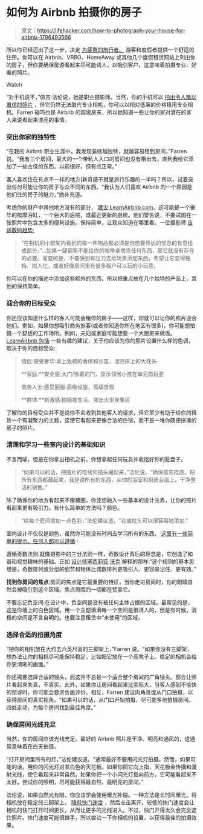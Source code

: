 # 如何为 Airbnb 拍摄你的房子

> 原文：<https://lifehacker.com/how-to-photograph-your-house-for-airbnb-1796493566>

所以你已经迈出了这一步，决定 [为疲惫的旅行者、](https://lifehacker.com/what-weve-learned-about-being-good-airbnb-hosts-after-n-1790588517) 游客和度假者提供一个舒适的住所。你可以在 Airbnb、VRBO、HomeAway 或其他几个度假租赁网站上列出你的房子，但你要确保房源看起来尽可能诱人，以吸引客户。这意味着拍摄专业、好看的照片。

Watch

“对手机说不，”佩吉·法伦说，她是职业摄影师。当然，你的手机可以 [拍出令人难以置信的照片](http://lifehacker.com/how-to-take-better-pictures-with-your-smartphones-camer-5662812) ，但它仍然无法取代专业相机，你可以以相对低廉的价格租用专业相机。Farren 碰巧也是 Airbnb 的超级房东，所以她知道一些让你的家对潜在的客人来说看起来漂亮的事情。

### 突出你家的独特性

“在我的 Airbnb 职业生涯中，我发现装修越独特，就越容易租到房间，”Farren 说。“我有三个房间，最大的一个带私人入口的房间也没有租出去，直到我给它添加了一些古怪的东西。以前很好，但有点正常。”

客人喜欢住在有点不一样的地方(新奇感不就是旅行乐趣的一半吗？所以，试着突出任何可能让你的房子与众不同的东西。“我认为人们喜欢 Airbnb 的一个原因是他们住的房子的魅力，”她补充道。

考虑你的财产中其他地方没有的部分， [建议 LearnAirbnb.com](http://learnairbnb.com/8-tips-to-get-great-pictures-for-your-airbnb-rental/)。这可能是一个豪华的按摩浴缸，一个巨大的后院，或最近更新的厨房。他们警告说，不要试图在一张照片中包含太多的便利设施。保持简单，让观众知道在哪里看。一位摄影师 [告诉数码趋势:](https://www.digitaltrends.com/home/how-to-photograph-your-home-for-a-beautiful-airbnb-listing/)

> “在相机的小框架内看到的每一件物品都必须是你想要传达的信息的有意组成部分。”...如果一罐钢笔不能给你的咖啡桌增添任何东西，那它就没有存在的必要。重要的是，不要感到有压力去给场景添加东西，希望让它变得独特、拟人化，或者好像房间里有很多租户可以玩的小玩意。

你可以在你的描述中添加这些额外的东西，所以把重点放在几个独特的产品上，其他的保持简单。

### 迎合你的目标受众

你还应该知道什么样的客人可能会租你的房子——这样，你就可以让你的照片迎合他们。例如，如果你想吸引商务旅客(或者你知道你所在地区有很多)，你可能想拍摄一个舒适的工作场所。例如，夫妇或家庭可能想要一个大厨房来做饭。 [LearnAirbnb 包括](http://learnairbnb.com/8-tips-to-get-great-pictures-for-your-airbnb-rental/) 一些有趣的建议，关于你应该为你的照片设置什么样的色调，取决于你的目标受众:

> 情侣:感受奢华:桌上免费的香槟和长笛，漂亮床上的大枕头
> 
> **家庭:**安全感:大门/锁着的门，显示邻居小孩在单元前玩耍
> 
> 商务人士:感受回报:高级设施，高级景观
> 
> **群体:**刺激感:拍摄夜生活，突出大型聚集区

了解你的目标受众并不是说你不会收到其他客人的请求，但它至少有助于给你的租赁一个有凝聚力的主题，这使它看起来更像合法的住宿，而不是一堆你随便拼凑的房子的照片。

### 清理和学习一些室内设计的基础知识

不言而喻，但是在你拿出相机之前，你想拿起任何玩具并收拾好你的脏盘子。

> “如果可以的话，把图片的电线和插头藏起来，”法伦说。“确保窗帘挂直。把所有东西都藏起来，我是说所有的东西，从你的浴室和厨房台面上。干净整洁的销售。”

除了确保你的地方看起来不像猪圈，你还想融入一些基本的设计元素，让你的照片看起来更有吸引力。有什么简单的方法吗？颜色。

> “给每个房间增加一点色彩，”法伦建议道。"花或枕头可以很容易地添加."

室内设计不仅仅是颜色，虽然你可能没有时间去学习所有的东西， [这里有一些简单的提示，任何人都可以遵循](https://lifehacker.com/how-to-use-basic-design-principles-to-decorate-your-hom-1687607782) :

遵循奇数法则:就像摄影中的三分法则一样，奇数设计背后的理念是，它创造了和谐和视觉趣味的基础。正如 [设计师塞西莉亚·沃克](http://www.ceciliawalkerdesign.com/2011/01/21/rule-of-three-and-odd-numbers/) 解释的那样:“这个规则的基本思想是，奇数排列或分组的细节和物体比偶数排列更吸引人、更容易记住、更有效。”

**找到你房间的焦点**:房间的焦点是它最重要的特征，当你走进房间时，你的眼睛自然会被吸引到这个区域。焦点周围的一切都在赞美它。

不要忘记负空间:在设计中，负空间是没有被任何主体占据的区域。最常见的是，这是你墙上的白色区域。用一个主题填满每一个空间是很诱人的，但是有时候，消极的空间是不言自明的。也要注意租赁中“未使用”的区域。

### 选择合适的拍摄角度

“把你的相机放在大约五六英尺高的三脚架上，”Farren 说。“如果你没有三脚架，想办法让你的相机尽可能保持稳定，比如把它放在一个高凳子上。稳定的相机会给你更清晰的画面。”

你还需要选择合适的镜头，而这并不总是一个适合整个房间的广角镜头。那会让照片看起来失真，不真实。此外，如果你让房间看起来比实际大，当客人感到不愉快的惊讶时，你可能会要求负面评价。相反，Farren 建议向角落或从门口拍摄，以获得房间的真实视角。“如果可以的话，从门口开始拍摄，尽可能多地拍摄房间。四处走动，为每个房间找到最佳角度。”

### 确保房间光线充足

当然，你的房间应该光线充足。最好的 Airbnb 照片是干净、明亮和通风的，这通常意味着在白天拍摄。

“打开房间里所有的灯，”法伦建议道。“通常最好不要用闪光灯拍摄。然而，如果可能的话，用你的闪光灯对准白色的天花板。如果你把它向上指，天花板会传播和漫射光线，使它看起来非常自然。如果你把一个小闪光灯指向前方，它可能看起来不太好。尝试你的照明，尽可能获得最自然、最明亮的房间。”

法伦说，如果自然光有限，你应该学会使用曝光补偿。一种方法是长时间曝光。将相机放在稳定的三脚架上， [降低快门速度](http://lifehacker.com/how-i-learned-to-take-better-photos-by-digging-into-my-1793586116#_ga=2.114068551.1140360026.1498678442-1268082208.1431441811) ，然后点击离开。较低的快门速度会让相机的快门打开时间更长，从而让更多的光线进入。不过，快门开得太久会完全遮住照片。快门速度可能很棘手，所以尝试一下你相机的设置，以获得最佳的拍摄效果。